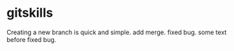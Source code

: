 # gitskills
Creating a new branch is quick and simple.
add merge.
fixed bug.
some text before fixed bug.
